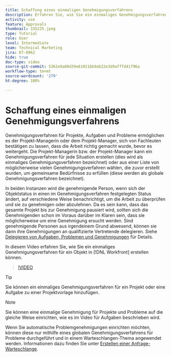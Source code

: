 ```yaml
---
title: Schaffung eines einmaligen Genehmigungsverfahrens
description: Erfahren Sie, wie Sie ein einmaliges Genehmigungsverfahren für ein Projekt, eine Aufgabe oder ein Problem in Workfront erstellen können.
activity: use
feature: Approvals
thumbnail: 335225.jpeg
type: Tutorial
role: User
level: Intermediate
team: Technical Marketing
jira: KT-8962
hide: true
doc-type: video
source-git-commit: 5362e8a60d39e61021bb9ab22e3d9afffd41f96a
workflow-type: tm+mt
source-wordcount: '279'
ht-degree: 100%

---
```


# Schaffung eines einmaligen Genehmigungsverfahrens

Genehmigungsverfahren für Projekte, Aufgaben und Probleme ermöglichen es der Projekt-Managerin oder dem Projekt-Manager, sich von Fachleuten bestätigen zu lassen, dass die Arbeit richtig gemacht wurde, bevor es weitergeht. Die Projekt-Managerin bzw. der Projekt-Manager kann ein Genehmigungsverfahren für jede Situation erstellen (dies wird als einmaliges Genehmigungsverfahren bezeichnet) oder aus einer Liste von möglicherweise vielen Genehmigungsverfahren wählen, die zuvor erstellt wurden, um gemeinsame Bedürfnisse zu erfüllen (diese werden als globale Genehmigungsverfahren bezeichnet).

In beiden Instanzen wird die genehmigende Person, wenn sich der Objektstatus in einen im Genehmigungsverfahren festgelegten Status ändert, auf verschiedene Weise benachrichtigt, um die Arbeit zu überprüfen und sie zu genehmigen oder abzulehnen. Da es sein kann, dass das gesamte Projekt bis zur Genehmigung pausiert wird, sollten sich die Genehmigenden schon im Voraus darüber im Klaren sein, dass sie möglicherweise um eine Genehmigung ersucht werden. Sind genehmigende Personen aus irgendeinem Grund abwesend, können sie dann ihre Genehmigungen an qualifizierte Vertretende delegieren. Siehe [Delegieren von Aufgaben, Problemen und Genehmigungen](https://experienceleague.adobe.com/docs/workfront-learn/tutorials-workfront/manage-work/approval-processes-and-milestone-paths/delegate-approvals.html?lang=de) für Details.

In diesem Video erfahren Sie, wie Sie ein einmaliges Genehmigungsverfahren für ein Objekt in [!DNL  Workfront] erstellen können.

>[!VIDEO](https://video.tv.adobe.com/v/335225/?quality=12&learn=on)

>[!TIP]
>
>Sie können ein einmaliges Genehmigungsverfahren für ein Projekt oder eine Aufgabe zu einer Projektvorlage hinzufügen.

>[!NOTE]
>
>Sie können eine einmalige Genehmigung für Projekte und Probleme auf die gleiche Weise einrichten, wie es im Video für Aufgaben beschrieben wird.
>
>Wenn Sie automatische Problemgenehmigungen einrichten möchten, können diese nur mithilfe eines globalen Genehmigungsverfahrens für Probleme durchgeführt und in einem Warteschlangen-Thema angewendet werden. Informationen dazu finden Sie unter [Erstellen einer Anfrage-Warteschlange](https://experienceleague.adobe.com/docs/workfront/using/manage-work/requests/create-and-manage-request-queues/create-request-queue.html?lang=de).

